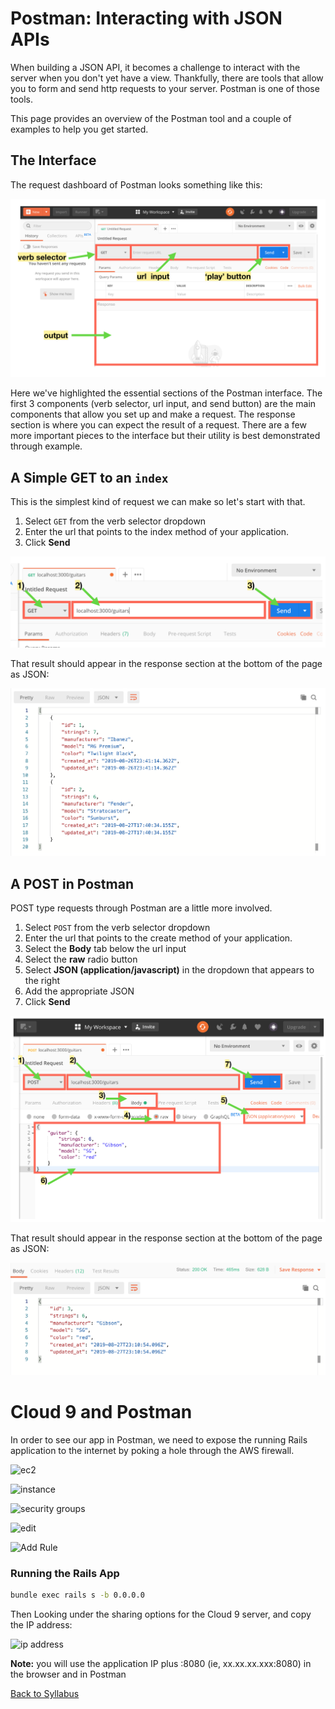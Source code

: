 # Postman: Interacting with JSON APIs

When building a JSON API, it becomes a challenge to interact with the server when you don't yet have a view. Thankfully, there are tools that allow you to form and send http requests to your server. Postman is one of those tools.

This page provides an overview of the Postman tool and a couple of examples to help you get started.

## The Interface

The request dashboard of Postman looks something like this:

![Postman Layout](./assets/postman-interface-layout.png)

Here we've highlighted the essential sections of the Postman interface. The first 3 components (verb selector, url input, and send button) are the main components that allow you set up and make a request. The response section is where you can expect the result of a request. There are a few more important pieces to the interface but their utility is best demonstrated through example.

## A Simple GET to an `index`

This is the simplest kind of request we can make so let's start with that.

1) Select `GET` from the verb selector dropdown
2) Enter the url that points to the index method of your application.
3) Click **Send**   

![Get Request with Postman](./assets/postman-get-send.png)

That result should appear in the response section at the bottom of the page as JSON:

![Get Response in Postman](./assets/postman-index-json.png)

## A POST in Postman

POST type requests through Postman are a little more involved.

1) Select `POST` from the verb selector dropdown
2) Enter the url that points to the create method of your application.
3) Select the **Body** tab below the url input
4) Select the **raw** radio button
5) Select **JSON (application/javascript)** in the dropdown that appears to the right
6) Add the appropriate JSON
7) Click **Send**

![Post Request in Postman](./assets/postman-post-send.png)

That result should appear in the response section at the bottom of the page as JSON:

![Post Response in Postman](./assets/postman-create-json.png)



# Cloud 9 and Postman

In order to see our app in Postman, we need to expose the running Rails application to the internet by poking a hole through the AWS firewall.

![ec2](https://content.screencast.com/users/mclark8/folders/Jing/media/de3baa8a-4304-45fe-98a1-bbe4b48f40a2/00000517.png)

![instance](https://content.screencast.com/users/mclark8/folders/Jing/media/0ca8960a-1bdf-45dd-8a18-65a97f5f4f0d/00000518.png)

![security groups](https://content.screencast.com/users/mclark8/folders/Jing/media/fdafc2c0-ec17-47df-88f2-c1ee54a2627e/00000519.png)

![edit](https://content.screencast.com/users/mclark8/folders/Jing/media/5a2cdedb-2cef-477c-b192-88bc8ecb43ba/00000520.png)

![Add Rule](https://content.screencast.com/users/mclark8/folders/Jing/media/08024915-2545-433b-8d8d-c41848e825d5/00000539.png)


### Running the Rails App
```bash
bundle exec rails s -b 0.0.0.0
```

Then Looking under the sharing options for the Cloud 9 server, and copy the IP address:

![ip address](https://content.screencast.com/users/mclark8/folders/Jing/media/b2ada5dd-9452-4123-a3c9-d6564a942305/00000522.png)

**Note:** you will use the application IP plus :8080 (ie, xx.xx.xx.xxx:8080) in the browser and in Postman


[Back to Syllabus](../README.md)
